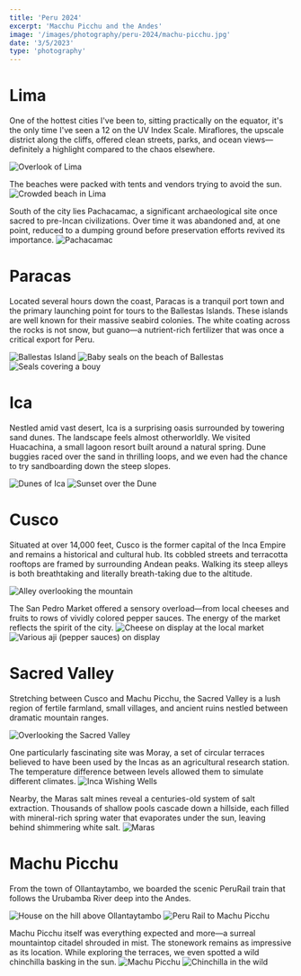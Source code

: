 ```yaml
--- 
title: 'Peru 2024' 
excerpt: 'Macchu Picchu and the Andes'
image: '/images/photography/peru-2024/machu-picchu.jpg'
date: '3/5/2023'
type: 'photography'
--- 
```


# Lima 
One of the hottest cities I've been to, sitting practically on the equator, it's the only time I've seen a 12 on the UV Index Scale. Miraflores, the upscale district along the cliffs, offered clean streets, parks, and ocean views—definitely a highlight compared to the chaos elsewhere.

![Overlook of Lima](/images/photography/peru-2024/lima-overlook.jpg)

The beaches were packed with tents and vendors trying to avoid the sun. 
![Crowded beach in Lima](/images/photography/peru-2024/lima-beach.jpg)

South of the city lies Pachacamac, a significant archaeological site once sacred to pre-Incan civilizations. Over time it was abandoned and, at one point, reduced to a dumping ground before preservation efforts revived its importance.
![Pachacamac](/images/photography/peru-2024/lima-pachacamac.jpg)

# Paracas 
Located several hours down the coast, Paracas is a tranquil port town and the primary launching point for tours to the Ballestas Islands. These islands are well known for their massive seabird colonies. The white coating across the rocks is not snow, but guano—a nutrient-rich fertilizer that was once a critical export for Peru.

![Ballestas Island](/images/photography/peru-2024/paracas-poop-island.jpg)
![Baby seals on the beach of Ballestas](/images/photography/peru-2024/paracas-baby-seal.jpg)
![Seals covering a bouy](/images/photography/peru-2024/paracas-bouy.jpg)

# Ica 
Nestled amid vast desert, Ica is a surprising oasis surrounded by towering sand dunes. The landscape feels almost otherworldly. We visited Huacachina, a small lagoon resort built around a natural spring. Dune buggies raced over the sand in thrilling loops, and we even had the chance to try sandboarding down the steep slopes.

![Dunes of Ica](/images/photography/peru-2024/ica-dunes.jpg)
![Sunset over the Dune](/images/photography/peru-2024/ica-sunset.jpg)

# Cusco 
Situated at over 14,000 feet, Cusco is the former capital of the Inca Empire and remains a historical and cultural hub. Its cobbled streets and terracotta rooftops are framed by surrounding Andean peaks. Walking its steep alleys is both breathtaking and literally breath-taking due to the altitude.

![Alley overlooking the mountain](/images/photography/peru-2024/cusco-alley.jpg)

The San Pedro Market offered a sensory overload—from local cheeses and fruits to rows of vividly colored pepper sauces. The energy of the market reflects the spirit of the city.
![Cheese on display at the local market](/images/photography/peru-2024/cusco-market-cheese.jpg)
![Various aji (pepper sauces) on display](/images/photography/peru-2024/cusco-market-display.jpg)

# Sacred Valley 
Stretching between Cusco and Machu Picchu, the Sacred Valley is a lush region of fertile farmland, small villages, and ancient ruins nestled between dramatic mountain ranges.

![Overlooking the Sacred Valley](/images/photography/peru-2024/sacred-valley.jpg)


One particularly fascinating site was Moray, a set of circular terraces believed to have been used by the Incas as an agricultural research station. The temperature difference between levels allowed them to simulate different climates.
![Inca Wishing Wells](/images/photography/peru-2024/sacred-valley-wishing-well.jpg)

Nearby, the Maras salt mines reveal a centuries-old system of salt extraction. Thousands of shallow pools cascade down a hillside, each filled with mineral-rich spring water that evaporates under the sun, leaving behind shimmering white salt.
![Maras](/images/photography/peru-2024/maras-salt-mine.jpg)

# Machu Picchu 
From the town of Ollantaytambo, we boarded the scenic PeruRail train that follows the Urubamba River deep into the Andes.

![House on the hill above Ollantaytambo](/images/photography/peru-2024/ollantaytambo.jpg)
![Peru Rail to Machu Picchu](/images/photography/peru-2024/sacred-valley-train.jpg)

Machu Picchu itself was everything expected and more—a surreal mountaintop citadel shrouded in mist. The stonework remains as impressive as its location. While exploring the terraces, we even spotted a wild chinchilla basking in the sun.
![Machu Picchu](/images/photography/peru-2024/machu-picchu.jpg)
![Chinchilla in the wild](/images/photography/peru-2024/machu-picchu-chinchilla.jpg)